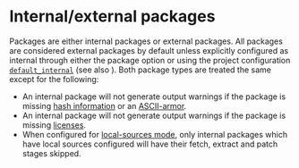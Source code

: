 # Internal/external packages

Packages are either internal packages or external packages. All packages are
considered external packages by default unless explicitly configured as
internal through either the package option [](pkg-opt-internal) or using
the project configuration [`default_internal`](conf-default-internal) (see
also [](pkg-opt-external)). Both package types are treated the same except
for the following:

- An internal package will not generate output warnings if the package is
  missing [hash information](packages/hash-file) or an
  [ASCII-armor](packages/ascii-armor).
- An internal package will not generate output warnings if the package is
  missing [licenses](licenses).
- When configured for [local-sources mode](local-sources-mode), only internal
  packages which have local sources configured will have their fetch,
  extract and patch stages skipped.

